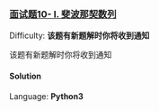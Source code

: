 ### [面试题10- I. 斐波那契数列](https://leetcode-cn.com/problems/fei-bo-na-qi-shu-lie-lcof/)

Difficulty: **该题有新题解时你将收到通知**

该题有新题解时你将收到通知

#### Solution

Language: **Python3**

```python3
​
```